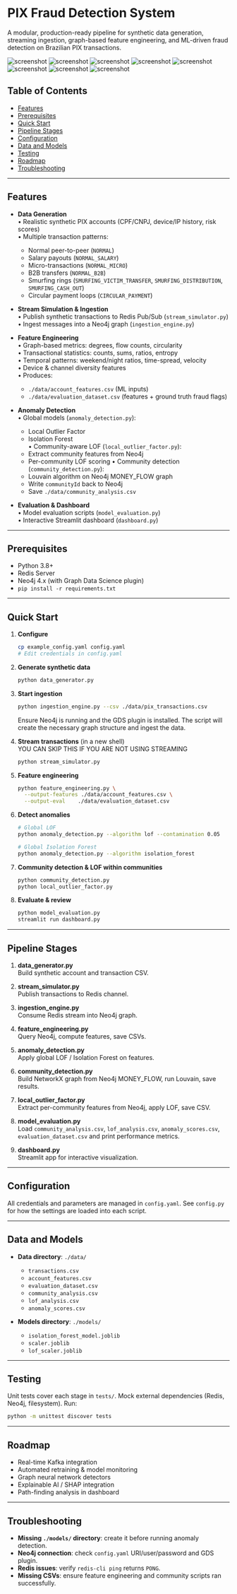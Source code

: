 # PIX Fraud Detection System

A modular, production-ready pipeline for synthetic data generation, streaming ingestion, graph-based feature engineering, and ML-driven fraud detection on Brazilian PIX transactions.

![screenshot](./.github/assets/1.png)
![screenshot](./.github/assets/2.png)
![screenshot](./.github/assets/3.png)
![screenshot](./.github/assets/4.png)
![screenshot](./.github/assets/5.png)
![screenshot](./.github/assets/6.png)
![screenshot](./.github/assets/7.png)
![screenshot](./.github/assets/8.png)

## Table of Contents

- [Features](#features)
- [Prerequisites](#prerequisites)
- [Quick Start](#quick-start)
- [Pipeline Stages](#pipeline-stages)
- [Configuration](#configuration)
- [Data and Models](#data-and-models)
- [Testing](#testing)
- [Roadmap](#roadmap)
- [Troubleshooting](#troubleshooting)

---

## Features

- **Data Generation**  
  • Realistic synthetic PIX accounts (CPF/CNPJ, device/IP history, risk scores)  
  • Multiple transaction patterns:  
    - Normal peer-to-peer (`NORMAL`)  
    - Salary payouts (`NORMAL_SALARY`)  
    - Micro-transactions (`NORMAL_MICRO`)  
    - B2B transfers (`NORMAL_B2B`)  
    - Smurfing rings (`SMURFING_VICTIM_TRANSFER`, `SMURFING_DISTRIBUTION`, `SMURFING_CASH_OUT`)  
    - Circular payment loops (`CIRCULAR_PAYMENT`)

- **Stream Simulation & Ingestion**  
  • Publish synthetic transactions to Redis Pub/Sub (`stream_simulator.py`)  
  • Ingest messages into a Neo4j graph (`ingestion_engine.py`)

- **Feature Engineering**  
  • Graph-based metrics: degrees, flow counts, circularity  
  • Transactional statistics: counts, sums, ratios, entropy  
  • Temporal patterns: weekend/night ratios, time-spread, velocity  
  • Device & channel diversity features  
  • Produces:
    - `./data/account_features.csv` (ML inputs)
    - `./data/evaluation_dataset.csv` (features + ground truth fraud flags)

- **Anomaly Detection**  
  • Global models (`anomaly_detection.py`):
    - Local Outlier Factor
    - Isolation Forest  
  • Community-aware LOF (`local_outlier_factor.py`):
    - Extract community features from Neo4j
    - Per-community LOF scoring
  • Community detection (`community_detection.py`):
    - Louvain algorithm on Neo4j MONEY_FLOW graph
    - Write `communityId` back to Neo4j
    - Save `./data/community_analysis.csv`

- **Evaluation & Dashboard**  
  • Model evaluation scripts (`model_evaluation.py`)  
  • Interactive Streamlit dashboard (`dashboard.py`)

---

## Prerequisites

- Python 3.8+  
- Redis Server  
- Neo4j 4.x (with Graph Data Science plugin)  
- `pip install -r requirements.txt`

---

## Quick Start

1. **Configure**  
   ```bash
   cp example_config.yaml config.yaml
   # Edit credentials in config.yaml
   ```

2. **Generate synthetic data**  
   ```bash
   python data_generator.py
   ```

3. **Start ingestion**  
   ```bash
   python ingestion_engine.py --csv ./data/pix_transactions.csv
   ```

   Ensure Neo4j is running and the GDS plugin is installed. The script will create the necessary graph structure and ingest the data.

4. **Stream transactions** (in a new shell)  
YOU CAN SKIP THIS IF YOU ARE NOT USING STREAMING
   ```bash
   python stream_simulator.py 
   ```

5. **Feature engineering**  
   ```bash
   python feature_engineering.py \
     --output-features ./data/account_features.csv \
     --output-eval    ./data/evaluation_dataset.csv
   ```

6. **Detect anomalies**  
   ```bash
   # Global LOF
   python anomaly_detection.py --algorithm lof --contamination 0.05

   # Global Isolation Forest
   python anomaly_detection.py --algorithm isolation_forest
   ```

7. **Community detection & LOF within communities**  
   ```bash
   python community_detection.py
   python local_outlier_factor.py
   ```

8. **Evaluate & review**  
   ```bash
   python model_evaluation.py
   streamlit run dashboard.py
   ```

---

## Pipeline Stages

1. **data_generator.py**  
   Build synthetic account and transaction CSV.

2. **stream_simulator.py**  
   Publish transactions to Redis channel.

3. **ingestion_engine.py**  
   Consume Redis stream into Neo4j graph.

4. **feature_engineering.py**  
   Query Neo4j, compute features, save CSVs.

5. **anomaly_detection.py**  
   Apply global LOF / Isolation Forest on features.

6. **community_detection.py**  
   Build NetworkX graph from Neo4j MONEY_FLOW, run Louvain, save results.

7. **local_outlier_factor.py**  
   Extract per-community features from Neo4j, apply LOF, save CSV.

8. **model_evaluation.py**  
   Load `community_analysis.csv`, `lof_analysis.csv`, `anomaly_scores.csv`, `evaluation_dataset.csv` and print performance metrics.

9. **dashboard.py**  
   Streamlit app for interactive visualization.

---

## Configuration

All credentials and parameters are managed in `config.yaml`. See `config.py` for how the settings are loaded into each script.

---

## Data and Models

- **Data directory**: `./data/`  
  - `transactions.csv`  
  - `account_features.csv`  
  - `evaluation_dataset.csv`  
  - `community_analysis.csv`  
  - `lof_analysis.csv`  
  - `anomaly_scores.csv`

- **Models directory**: `./models/`  
  - `isolation_forest_model.joblib`  
  - `scaler.joblib`  
  - `lof_scaler.joblib`

---

## Testing

Unit tests cover each stage in `tests/`. Mock external dependencies (Redis, Neo4j, filesystem). Run:

```bash
python -m unittest discover tests
```

---

## Roadmap

- Real-time Kafka integration  
- Automated retraining & model monitoring  
- Graph neural network detectors  
- Explainable AI / SHAP integration  
- Path-finding analysis in dashboard  

---

## Troubleshooting

- **Missing `./models/` directory**: create it before running anomaly detection.  
- **Neo4j connection**: check `config.yaml` URI/user/password and GDS plugin.  
- **Redis issues**: verify `redis-cli ping` returns `PONG`.  
- **Missing CSVs**: ensure feature engineering and community scripts ran successfully.
